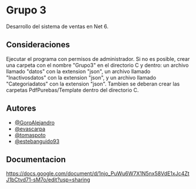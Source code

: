 # Grupo 3

Desarrollo del sistema de ventas en Net 6.


## Consideraciones

Ejecutar el programa con permisos de administrador. Si no es posible, crear una carpeta con el nombre "Grupo3" en el directorio C y dentro: un archivo llamado "datos" con la extension "json", un archivo llamado "Inactivosdatos" con la extension "json", y un archivo llamado "Categoriadatos" con la extension "json". Tambien se deberan crear las carpetas PdfPurebas/Template dentro del directorio C.


## Autores

- [@GoroAlejandro](https://github.com/GoroAlejandro)
- [@evascarpa](https://github.com/evascarpa)
- [@tomaspoto](https://github.com/tomaspoto)
- [@estebanguido93](https://github.com/estebanguido93)


## Documentacion

https://docs.google.com/document/d/1njo_PuWu6W7X1N5nx58VdE1xJc4ZtJ1bCtvd71-sM7o/edit?usp=sharing
